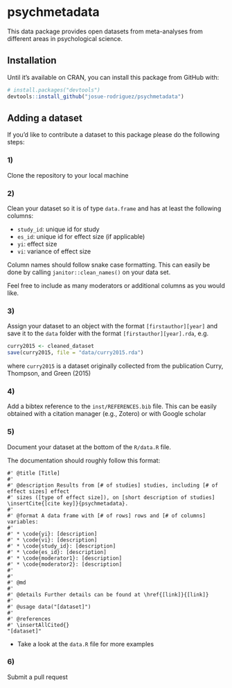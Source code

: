 
<!-- README.md is generated from README.Rmd. Please edit that file -->

# psychmetadata

<!-- badges: start -->
<!-- badges: end -->

This data package provides open datasets from meta-analyses from
different areas in psychological science.

## Installation

<!-- You can install the released version of glaxo from [CRAN](https://CRAN.R-project.org) with: -->
<!-- ``` r -->
<!-- install.packages("glaxo") -->
<!-- ``` -->

Until it’s available on CRAN, you can install this package from GitHub
with:

``` r
# install.packages("devtools")
devtools::install_github("josue-rodriguez/psychmetadata")
```

## Adding a dataset

If you’d like to contribute a dataset to this package please do the
following steps:

### 1)

Clone the repository to your local machine

### 2)

Clean your dataset so it is of type `data.frame` and has at least the
following columns:

-   `study_id`: unique id for study
-   `es_id`: unique id for effect size (if applicable)
-   `yi`: effect size
-   `vi`: variance of effect size

Column names should follow snake case formatting. This can easily be
done by calling `janitor::clean_names()` on your data set.

Feel free to include as many moderators or additional columns as you
would like.

### 3)

Assign your dataset to an object with the format `[firstauthor][year]`
and save it to the `data` folder with the format
`[firstauthor][year].rda`, e.g.

``` r
curry2015 <- cleaned_dataset
save(curry2015, file = "data/curry2015.rda")
```

where `curry2015` is a dataset originally collected from the publication
Curry, Thompson, and Green (2015)

### 4)

Add a bibtex reference to the `inst/REFERENCES.bib` file. This can be
easily obtained with a citation manager (e.g., Zotero) or with Google
scholar

### 5)

Document your dataset at the bottom of the `R/data.R` file.

The documentation should roughly follow this format:

    #' @title [Title]
    #'
    #' @description Results from [# of studies] studies, including [# of effect sizes] effect 
    #' sizes ([type of effect size]), on [short description of studies] \insertCite{[cite key]}{psychmetadata}.
    #'
    #' @format A data frame with [# of rows] rows and [# of columns] variables:
    #'
    #' * \code{yi}: [description]
    #' * \code{vi}: [description]
    #' * \code{study_id}: [description]
    #' * \code{es_id}: [description]
    #' * \code{moderator1}: [description]
    #' * \code{moderator2}: [description]
    #'
    #'
    #' @md
    #'
    #' @details Further details can be found at \href{[link]}{[link]}
    #'
    #' @usage data("[dataset]")
    #'
    #' @references
    #' \insertAllCited{}
    "[dataset]"

-   Take a look at the `data.R` file for more examples

### 6)

Submit a pull request
